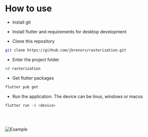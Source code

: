 # How to use

- Install git

- Install flutter and requirements for desktop development

- Clone this repository
```bash
git clone https://github.com/jbrenorv/rasterization.git
```

- Enter the project folder
```bash
cd rasterization
```

- Get flutter packages
```bash
flutter pub get
```

- Run the application. The device can be linux, windows or macos
```bash
flutter run -d <device>
```

<br><br>

![Example](https://drive.google.com/uc?id=1VKXhO1ObrsYVZwxtH5dG8fp0IJA-mFtw)
